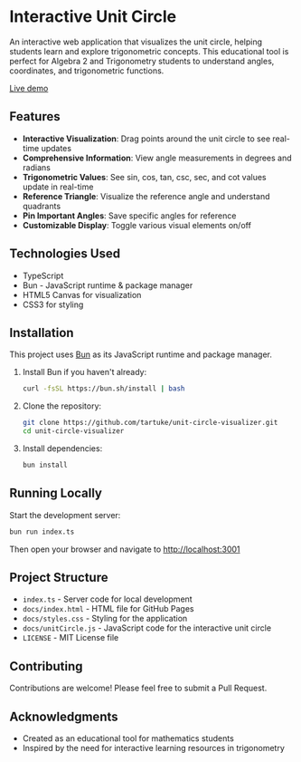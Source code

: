 # Interactive Unit Circle

An interactive web application that visualizes the unit circle, helping students learn and explore trigonometric concepts. This educational tool is perfect for Algebra 2 and Trigonometry students to understand angles, coordinates, and trigonometric functions.

[Live demo](https://tartuke.github.io/unit-circle-visualizer/)

## Features

- **Interactive Visualization**: Drag points around the unit circle to see real-time updates
- **Comprehensive Information**: View angle measurements in degrees and radians
- **Trigonometric Values**: See sin, cos, tan, csc, sec, and cot values update in real-time
- **Reference Triangle**: Visualize the reference angle and understand quadrants
- **Pin Important Angles**: Save specific angles for reference
- **Customizable Display**: Toggle various visual elements on/off

## Technologies Used

- TypeScript
- Bun - JavaScript runtime & package manager
- HTML5 Canvas for visualization
- CSS3 for styling

## Installation

This project uses [Bun](https://bun.sh) as its JavaScript runtime and package manager.

1. Install Bun if you haven't already:

   ```bash
   curl -fsSL https://bun.sh/install | bash
   ```

2. Clone the repository:

   ```bash
   git clone https://github.com/tartuke/unit-circle-visualizer.git
   cd unit-circle-visualizer
   ```

3. Install dependencies:
   ```bash
   bun install
   ```

## Running Locally

Start the development server:

```bash
bun run index.ts
```

Then open your browser and navigate to [http://localhost:3001](http://localhost:3001)

## Project Structure

- `index.ts` - Server code for local development
- `docs/index.html` - HTML file for GitHub Pages
- `docs/styles.css` - Styling for the application
- `docs/unitCircle.js` - JavaScript code for the interactive unit circle
- `LICENSE` - MIT License file

## Contributing

Contributions are welcome! Please feel free to submit a Pull Request.

## Acknowledgments

- Created as an educational tool for mathematics students
- Inspired by the need for interactive learning resources in trigonometry
